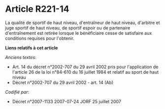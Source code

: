 # Article R221-14

La qualité de sportif de haut niveau, d'entraîneur de haut niveau, d'arbitre et juge sportif de haut niveau, de sportif
espoir ou de partenaire d'entraînement est retirée lorsque le bénéficiaire cesse de satisfaire aux conditions requises pour
l'obtenir.

**Liens relatifs à cet article**

_Anciens textes_:

  - Art. 14 du décret n°2002-707 du 29 avril 2002 pris pour l'application de l'article 26 de la loi n°84-610 du 16 juillet 1984 et relatif au sport de haut niveau
  - Décret n°2002-707 du 29 avril 2002 - art. 14 (Ab)

_Codifié par_:

  - Décret n°2007-1133 2007-07-24 JORF 25 juillet 2007
